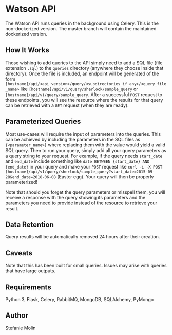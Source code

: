 # Watson API
The Watson API runs queries in the background using Celery. This is the non-dockerized version.
The master branch will contain the maintained dockerized version. 

## How It Works
Those wishing to add queries to the API simply need to add a SQL file (file
extension `.sql`) to the `queries` directory (anywhere they choose inside that
directory). Once the file is included, an endpoint will be generated of the form
`[hostname]/api/<api_version>/query/<subdirectories_if_any>/<query_file_name>` like
`[hostname]/api/v1/query/sherlock/sample_query` or `[hostname]/api/v1/query/sample_query`.
After a successful `POST` request to these endpoints, you will see the resource
where the results for that query can be retrieved with a `GET` request (when they are ready).

## Parameterized Queries
Most use-cases will require the input of parameters into the queries. This can be
achieved by including the parameters in the SQL files as `{<parameter_name>}`
where replacing them with the value would yield a valid SQL query. Then to run
your query, simply add all your query parameters as a query string to your request.
For example, if the query needs `start_date` and `end_date` include something like
`date BETWEEN {start_date} AND {end_date}` in your query and make your `POST` request like
`curl -i -X POST [hostname]/api/v1/query/sherlock/sample_query?start_date=2015-09-28&end_date=2018-06-08`
(Easter egg). Your query will then be properly parameterized!

Note that should you forget the query parameters or misspell them, you will
receive a response with the query showing its parameters and the parameters you
need to provide instead of the resource to retrieve your result.

## Data Retention
Query results will be automatically removed 24 hours after their creation.

## Caveats
Note that this has been built for small queries. Issues may arise with queries that have large outputs.

## Requirements
Python 3, Flask, Celery, RabbitMQ, MongoDB, SQLAlchemy, PyMongo

## Author
Stefanie Molin
